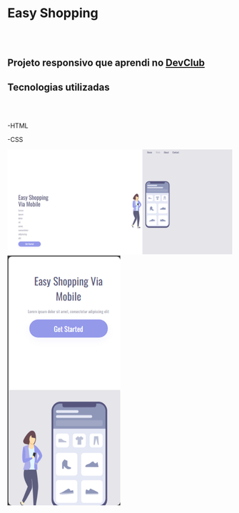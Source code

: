 <h1>Easy Shopping</h1>
<br>
<br>
<h2>Projeto responsivo que aprendi no <a href="https://rodolfomori.com.br/devclub">DevClub</a></h2>

<h2>Tecnologias utilizadas</h2>
<br>
<br>
<p>-HTML</p>
<p>-CSS</p>

<img src="https://github.com/WendellSSilva/Easy-shopping/blob/main/easy%20shopping%20pc.png?raw=true" />

<img src="https://github.com/WendellSSilva/Easy-shopping/blob/main/easy%20shopping%20celular.png?raw=truehttps://github.com/WendellSSilva/Easy-shopping/blob/main/easy%20shopping%20celular.png?raw=true" />
